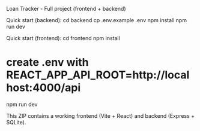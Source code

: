 Loan Tracker - Full project (frontend + backend)

Quick start (backend):
cd backend
cp .env.example .env
npm install
npm run dev

Quick start (frontend):
cd frontend
npm install
# create .env with REACT_APP_API_ROOT=http://localhost:4000/api
npm run dev

This ZIP contains a working frontend (Vite + React) and backend (Express + SQLite).
